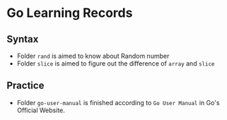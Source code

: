 # Go Learning Records

## Syntax

- Folder `rand` is aimed to know about Random number
- Folder `slice` is aimed to figure out the difference of `array` and `slice`

## Practice

- Folder `go-user-manual` is finished according to `Go User Manual` in Go's Official Website.
